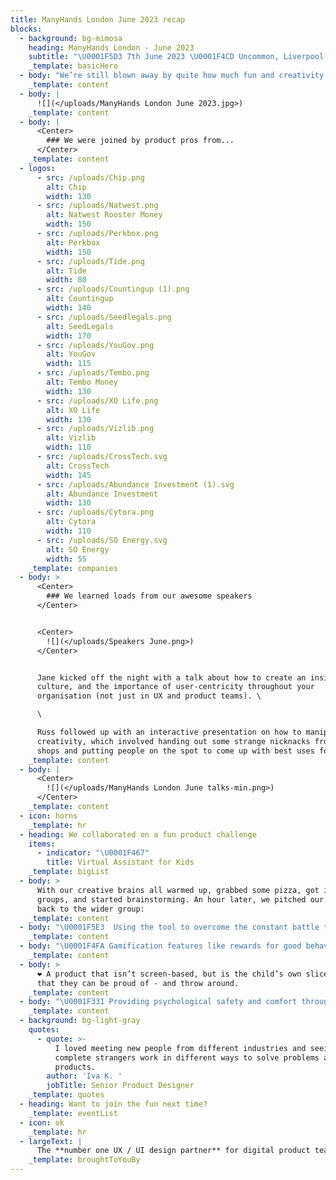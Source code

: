 ```yaml
---
title: ManyHands London June 2023 recap
blocks:
  - background: bg-mimosa
    heading: ManyHands London - June 2023
    subtitle: "\U0001F5D3️ 7th June 2023 \U0001F4CD Uncommon, Liverpool Street"
    _template: basicHero
  - body: "We’re still blown away by quite how much fun and creativity happens when you get smart product people in a room and set them to work on something miles away from the day job.\L\L\n\nEveryone got on like old friends, and the ideas and beers flowed. \U0001F37B\n"
    _template: content
  - body: |
      ![](</uploads/ManyHands London June 2023.jpg>)
    _template: content
  - body: |
      <Center>
        ### We were joined by product pros from...
      </Center>
    _template: content
  - logos:
      - src: /uploads/Chip.png
        alt: Chip
        width: 130
      - src: /uploads/Natwest.png
        alt: Natwest Rooster Money
        width: 150
      - src: /uploads/Perkbox.png
        alt: Perkbox
        width: 150
      - src: /uploads/Tide.png
        alt: Tide
        width: 80
      - src: /uploads/Countingup (1).png
        alt: Countingup
        width: 140
      - src: /uploads/Seedlegals.png
        alt: SeedLegals
        width: 170
      - src: /uploads/YouGov.png
        alt: YouGov
        width: 115
      - src: /uploads/Tembo.png
        alt: Tembo Money
        width: 130
      - src: /uploads/XO Life.png
        alt: XO Life
        width: 130
      - src: /uploads/Vizlib.png
        alt: Vizlib
        width: 110
      - src: /uploads/CrossTech.svg
        alt: CrossTech
        width: 145
      - src: /uploads/Abundance Investment (1).svg
        alt: Abundance Investment
        width: 130
      - src: /uploads/Cytora.png
        alt: Cytora
        width: 110
      - src: /uploads/SO Energy.svg
        alt: SO Energy
        width: 55
    _template: companies
  - body: >
      <Center>
        ### We learned loads from our awesome speakers
      </Center>


      <Center>
        ![](</uploads/Speakers June.png>)
      </Center>


      Jane kicked off the night with a talk about how to create an insights-led
      culture, and the importance of user-centricity throughout your
      organisation (not just in UX and product teams). \

      \

      Russ followed up with an interactive presentation on how to manipulate
      creativity, which involved handing out some strange nicknacks from charity
      shops and putting people on the spot to come up with best uses for them.
    _template: content
  - body: |
      <Center>
        ![](</uploads/ManyHands London June talks-min.png>)
      </Center>
    _template: content
  - icon: horns
    _template: hr
  - heading: We collaborated on a fun product challenge
    items:
      - indicator: "\U0001F467"
        title: Virtual Assistant for Kids
    _template: bigList
  - body: >
      With our creative brains all warmed up, grabbed some pizza, got into
      groups, and started brainstorming. An hour later, we pitched our ideas
      back to the wider group:
    _template: content
  - body: "\U0001F5E3  Using the tool to overcome the constant battle that is parenting by getting it to motivate children to complete boring daily tasks.\n"
    _template: content
  - body: "\U0001F4FA Gamification features like rewards for good behaviour - if you eat your veggies, you can win telly time!\n"
    _template: content
  - body: >
      ❤️ A product that isn’t screen-based, but is the child’s own slice of tech
      that they can be proud of - and throw around. 
    _template: content
  - body: "\U0001F331 Providing psychological safety and comfort through the product. A virtual assistant that speaks their language, and grows with them. \n"
    _template: content
  - background: bg-light-gray
    quotes:
      - quote: >-
          I loved meeting new people from different industries and seeing how
          complete strangers work in different ways to solve problems and create
          products. 
        author: 'Iva K. '
        jobTitle: Senior Product Designer
    _template: quotes
  - heading: Want to join the fun next time?
    _template: eventList
  - icon: ok
    _template: hr
  - largeText: |
      The **number one UX / UI design partner** for digital product teams
    _template: broughtToYouBy
---
```






